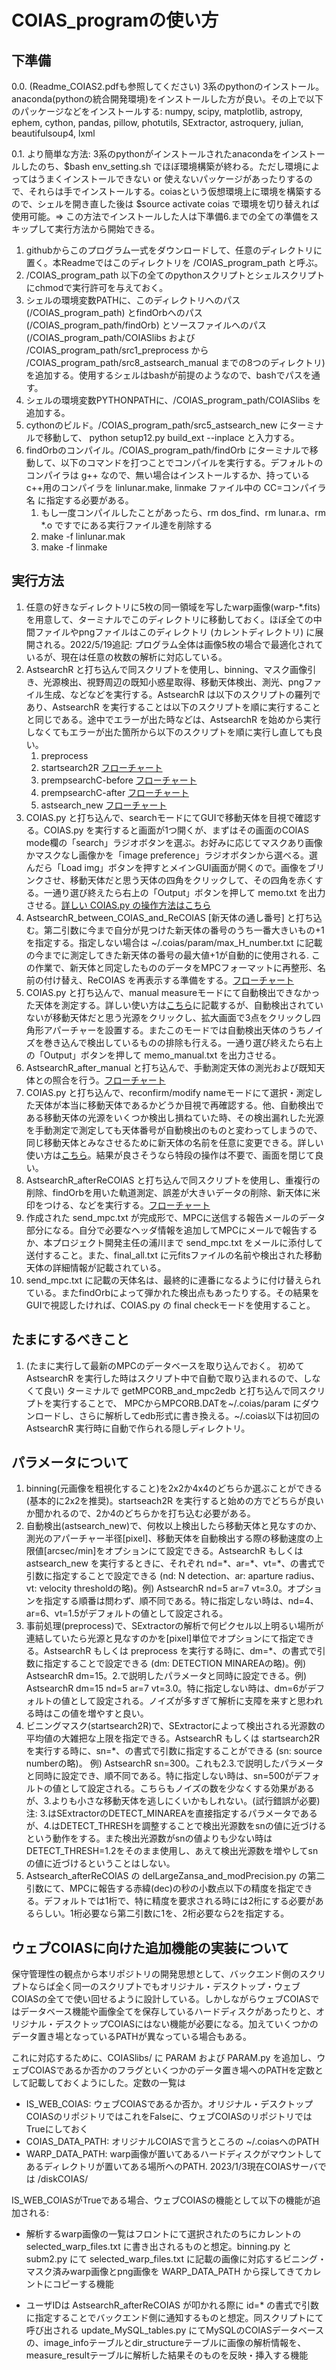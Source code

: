 # COIAS_programの使い方

## 下準備

0.0. (Readme_COIAS2.pdfも参照してください) 3系のpythonのインストール。anaconda(pythonの統合開発環境)をインストールした方が良い。その上で以下のパッケージなどをインストールする: numpy, scipy, matplotlib, astropy, ephem, cython, pandas, pillow, photutils, SExtractor, astroquery, julian, beautifulsoup4, lxml

0.1. より簡単な方法: 3系のpythonがインストールされたanacondaをインストールしたのち、$bash env_setting.sh でほぼ環境構築が終わる。ただし環境によってはうまくインストールできない or 使えないパッケージがあったりするので、それらは手でインストールする。coiasという仮想環境上に環境を構築するので、シェルを開き直した後は $source activate coias で環境を切り替えれば使用可能。=> この方法でインストールした人は下準備6.までの全ての準備をスキップして実行方法から開始できる。

1. githubからこのプログラム一式をダウンロードして、任意のディレクトリに置く。本Readmeではこのディレクトリを /COIAS_program_path と呼ぶ。
2. /COIAS_program_path 以下の全てのpythonスクリプトとシェルスクリプトにchmodで実行許可を与えておく。
3. シェルの環境変数PATHに、このディレクトリへのパス (/COIAS_program_path) とfindOrbへのパス (/COIAS_program_path/findOrb) とソースファイルへのパス (/COIAS_program_path/COIASlibs および /COIAS_program_path/src1_preprocess から /COIAS_program_path/src8_astsearch_manual までの8つのディレクトリ) を追加する。使用するシェルはbashが前提のようなので、bashでパスを通す。
4. シェルの環境変数PYTHONPATHに、/COIAS_program_path/COIASlibs を追加する。
5. cythonのビルド。/COIAS_program_path/src5_astsearch_new にターミナルで移動して、 python setup12.py build_ext --inplace と入力する。
6. findOrbのコンパイル。/COIAS_program_path/findOrb にターミナルで移動して、以下のコマンドを打つことでコンパイルを実行する。デフォルトのコンパイラは g++ なので、無い場合はインストールするか、持っているc++用のコンパイラを linlunar.make, linmake ファイル中の CC=コンパイラ名 に指定する必要がある。
   1. もし一度コンパイルしたことがあったら、rm dos_find、rm lunar.a、rm *.o ですでにある実行ファイル達を削除する
   2. make -f linlunar.mak
   3. make -f linmake

## 実行方法
1. 任意の好きなディレクトリに5枚の同一領域を写したwarp画像(warp-*.fits)を用意して、ターミナルでこのディレクトリに移動しておく。ほぼ全ての中間ファイルやpngファイルはこのディレクトリ (カレントディレクトリ) に展開される。2022/5/19追記: プログラム全体は画像5枚の場合で最適化されているが、現在は任意の枚数の解析に対応している。
2. AstsearchR と打ち込んで同スクリプトを使用し、binning、マスク画像引き、光源検出、視野周辺の既知小惑星取得、移動天体検出、測光、pngファイル生成、などなどを実行する。AstsearchR は以下のスクリプトの羅列であり、AstsearchR を実行することは以下のスクリプトを順に実行することと同じである。途中でエラーが出た時などは、AstsearchR を始めから実行しなくてもエラーが出た箇所から以下のスクリプトを順に実行し直しても良い。
   1. preprocess
   2. startsearch2R [フローチャート](flowcharts/flowchart1-startsearch2R.md)
   3. prempsearchC-before [フローチャート](flowcharts/flowchart2-prempsearchC-before.md)
   4. prempsearchC-after [フローチャート](flowcharts/flowchart3-prempsearchC-after.md)
   5. astsearch_new [フローチャート](flowcharts/flowchart4-astsearch_new.md)
3. COIAS.py と打ち込んで、searchモードにてGUIで移動天体を目視で確認する。COIAS.py を実行すると画面が1つ開くが、まずはその画面のCOIAS mode欄の「search」ラジオボタンを選ぶ。お好みに応じてマスクあり画像かマスクなし画像かを「image preference」ラジオボタンから選べる。選んだら「Load img」ボタンを押すとメインGUI画面が開くので。画像をブリンクさせ、移動天体だと思う天体の四角をクリックして、その四角を赤くする。一通り選び終えたら右上の「Output」ボタンを押して memo.txt を出力させる。[詳しい COIAS.py の操作方法はこちら](COIASdocs/READMECOIAS.md)
4. AstsearchR_between_COIAS_and_ReCOIAS [新天体の通し番号] と打ち込む。第二引数に今まで自分が見つけた新天体の番号のうち一番大きいもの+1を指定する。指定しない場合は ~/.coias/param/max_H_number.txt に記載の今までに測定してきた新天体の番号の最大値+1が自動的に使用される. この作業で、新天体と同定したもののデータをMPCフォーマットに再整形、名前の付け替え、ReCOIAS を再表示する準備をする。[フローチャート](flowcharts/flowchart5-AstsearchR_between_COIAS_and_ReCOIAS.md)
5. COIAS.py と打ち込んで、manual measureモードにて自動検出できなかった天体を測定する。詳しい使い方は[こちら](COIASdocs/READMECOIAS.md)に記載するが、自動検出されていないが移動天体だと思う光源をクリックし、拡大画面で3点をクリックし四角形アパーチャーを設置する。またこのモードでは自動検出天体のうちノイズを巻き込んで検出しているものの排除も行える。一通り選び終えたら右上の「Output」ボタンを押して memo_manual.txt を出力させる。
6. AstsearchR_after_manual と打ち込んで、手動測定天体の測光および既知天体との照合を行う。[フローチャート](flowcharts/flowchart6-AstsearchR_after_manual.md)
7. COIAS.py と打ち込んで、reconfirm/modify nameモードにて選択・測定した天体が本当に移動天体であるかどうか目視で再確認する。他、自動検出である移動天体の光源をいくつか検出し損ねていた時、その検出漏れした光源を手動測定で測定しても天体番号が自動検出のものと変わってしまうので、同じ移動天体とみなさせるために新天体の名前を任意に変更できる。詳しい使い方は[こちら](COIASdocs/READMECOIAS.md)。結果が良さそうなら特段の操作は不要で、画面を閉じて良い。
8. AstsearchR_afterReCOIAS と打ち込んで同スクリプトを使用し、重複行の削除、findOrbを用いた軌道測定、誤差が大きいデータの削除、新天体に米印をつける、などを実行する。[フローチャート](flowcharts/flowchart7-AstsearchR_afterReCOIAS.md)
9. 作成された send_mpc.txt が完成形で、MPCに送信する報告メールのデータ部分になる。自分で必要なヘッダ情報を追加してMPCにメールで報告するか、本プロジェクト開発主任の浦川まで send_mpc.txt をメールに添付して送付すること。また、final_all.txt に元fitsファイルの名前や検出された移動天体の詳細情報が記載されている。
10. send_mpc.txt に記載の天体名は、最終的に連番になるように付け替えられている。またfindOrbによって弾かれた検出点もあったりする。その結果をGUIで視認したければ、COIAS.py の final checkモードを使用すること。

## たまにするべきこと
1. (たまに実行して最新のMPCのデータベースを取り込んでおく。 初めて AstsearchR を実行した時はスクリプト中で自動で取り込まれるので、しなくて良い) ターミナルで getMPCORB_and_mpc2edb と打ち込んで同スクリプトを実行することで、 MPCからMPCORB.DATを~/.coias/param にダウンロードし、さらに解析してedb形式に書き換える。~/.coias以下は初回の AstsearchR 実行時に自動で作られる隠しディレクトリ。

## パラメータについて
1. binning(元画像を粗視化すること)を2x2か4x4のどちらか選ぶことができる(基本的に2x2を推奨)。startseach2R を実行すると始めの方でどちらが良いか聞かれるので、2か4のどちらかを打ち込む必要がある。
2. 自動検出(astsearch_new)で、何枚以上検出したら移動天体と見なすのか、測光のアパーチャー半径[pixel]、移動天体を自動検出する際の移動速度の上限値[arcsec/min]をオプションにて設定できる。AstsearchR もしくは astsearch_new を実行するときに、それぞれ nd=\*、ar=\*、vt=\*、の書式で引数に指定することで設定できる (nd: N detection、ar: aparture radius、vt: velocity thresholdの略)。例) AstsearchR nd=5 ar=7 vt=3.0。オプションを指定する順番は問わず、順不同である。特に指定しない時は、nd=4、ar=6、vt=1.5がデフォルトの値として設定される。
3. 事前処理(preprocess)で、SExtractorの解析で何ピクセル以上明るい場所が連結していたら光源と見なすのかを[pixel]単位でオプションにて指定できる。AstsearchR もしくは preprocess を実行する時に、dm=\*、の書式で引数に指定することで設定できる (dm: DETECTION MINAREAの略)。例) AstsearchR dm=15。2.で説明したパラメータと同時に設定できる。例) AstsearchR dm=15 nd=5 ar=7 vt=3.0。特に指定しない時は、dm=6がデフォルトの値として設定される。ノイズが多すぎて解析に支障を来すと思われる時はこの値を増やすと良い。
4. ビニングマスク(startsearch2R)で、SExtractorによって検出される光源数の平均値の大雑把な上限を指定できる。AstsearchR もしくは startsearch2R を実行する時に、sn=\*、の書式で引数に指定することができる (sn: source numberの略)。 例) AstsearchR sn=300。これも2.3.で説明したパラメータと同時に設定でき、順不同である。特に指定しない時は、sn=500がデフォルトの値として設定される。こちらもノイズの数を少なくする効果があるが、3.よりも小さな移動天体を逃しにくいかもしれない。(試行錯誤が必要) 注: 3.はSExtractorのDETECT_MINAREAを直接指定するパラメータであるが、4.はDETECT_THRESHを調整することで検出光源数をsnの値に近づけるという動作をする。また検出光源数がsnの値よりも少ない時はDETECT_THRESH=1.2をそのまま使用し、あえて検出光源数を増やしてsnの値に近づけるということはしない。
5. Astsearch_afterReCOIAS の delLargeZansa_and_modPrecision.py の第二引数にて、MPCに報告する赤緯(dec)の秒の小数点以下の精度を指定できる。デフォルトでは1桁で、特に精度を要求される時には2桁にする必要があるらしい。1桁必要なら第二引数に1を、2桁必要なら2を指定する。

## ウェブCOIASに向けた追加機能の実装について

保守管理性の観点から本リポジトリの開発思想として、バックエンド側のスクリプトならば全く同一のスクリプトでもオリジナル・デスクトップ・ウェブCOIASの全てで使い回せるように設計している。しかしながらウェブCOIASではデータベース機能や画像全てを保存しているハードディスクがあったりと、オリジナル・デスクトップCOIASにはない機能が必要になる。加えていくつかのデータ置き場となっているPATHが異なっている場合もある。

これに対応するために、COIASlibs/ に PARAM および PARAM.py を追加し、ウェブCOIASであるか否かのフラグといくつかのデータ置き場へのPATHを定数として記載しておくようにした。定数の一覧は

- IS_WEB_COIAS: ウェブCOIASであるか否か。オリジナル・デスクトップCOIASのリポジトリではこれをFalseに、ウェブCOIASのリポジトリではTrueにしておく
- COIAS_DATA_PATH: オリジナルCOIASで言うところの \~/.coiasへのPATH
- WARP_DATA_PATH: warp画像が置いてあるハードディスクがマウントしてあるディレクトリが置いてある場所へのPATH. 2023/1/3現在COIASサーバでは /diskCOIAS/

IS_WEB_COIASがTrueである場合、ウェブCOIASの機能として以下の機能が追加される:

- 解析するwarp画像の一覧はフロントにて選択されたのちにカレントの selected_warp_files.txt に書き出されるものと想定。binning.py と subm2.py にて selected_warp_files.txt に記載の画像に対応するビニング・マスク済みwarp画像とpng画像を WARP_DATA_PATH から探してきてカレントにコピーする機能

- ユーザIDは AstsearchR_afterReCOIAS が叩かれる際に id=\* の書式で引数に指定することでバックエンド側に通知するものと想定。同スクリプトにて呼び出される update_MySQL_tables.py にてMySQLのCOIASデータベースの、image_infoテーブルとdir_structureテーブルに画像の解析情報を、measure_resultテーブルに解析した結果そのものを反映・挿入する機能
